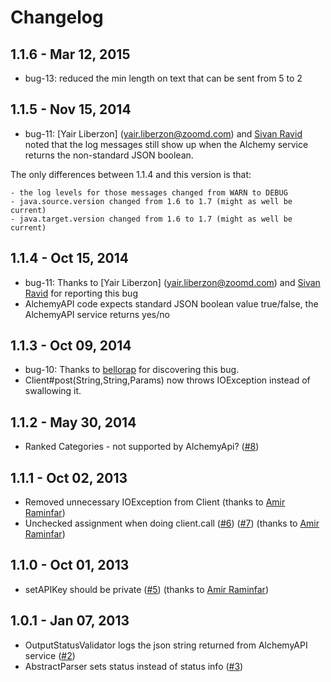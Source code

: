 # Changelog

## 1.1.6 - Mar 12, 2015

-  bug-13: reduced the min length on text that can be sent from 5 to 2

## 1.1.5 - Nov 15, 2014

-  bug-11: [Yair Liberzon] (yair.liberzon@zoomd.com) and [Sivan Ravid](sivan.ravid@zoomd.com) noted that the log messages still show up when the Alchemy service returns the non-standard JSON boolean.

 The only differences between 1.1.4 and this version is that:

    - the log levels for those messages changed from WARN to DEBUG
    - java.source.version changed from 1.6 to 1.7 (might as well be current)
    - java.target.version changed from 1.6 to 1.7 (might as well be current)

## 1.1.4 - Oct 15, 2014

-  bug-11: Thanks to [Yair Liberzon] (yair.liberzon@zoomd.com) and [Sivan Ravid](sivan.ravid@zoomd.com) for reporting this bug
  - AlchemyAPI code expects standard JSON boolean value true/false, the AlchemyAPI service returns yes/no

## 1.1.3 - Oct 09, 2014

-  bug-10: Thanks to [bellorap](https://github.com/bellorap) for discovering this bug.
  - Client#post(String,String,Params) now throws IOException instead of swallowing it.

## 1.1.2 - May 30, 2014

-  Ranked Categories - not supported by AlchemyApi? ([#8](https://github.com/likethecolor/Alchemy-API/issues/8))

## 1.1.1 - Oct 02, 2013

- Removed unnecessary IOException from Client (thanks to [Amir Raminfar](https://github.com/amir20))
- Unchecked assignment when doing client.call  ([#6](https://github.com/likethecolor/Alchemy-API/issues/6)) ([#7](https://github.com/likethecolor/Alchemy-API/issues/7))  (thanks to [Amir Raminfar](https://github.com/amir20))

## 1.1.0 - Oct 01, 2013

- setAPIKey should be private ([#5](https://github.com/likethecolor/Alchemy-API/issues/5))  (thanks to [Amir Raminfar](https://github.com/amir20))

## 1.0.1 - Jan 07, 2013
- OutputStatusValidator logs the json string returned from AlchemyAPI service ([#2](https://github.com/likethecolor/Alchemy-API/issues/2))
- AbstractParser sets status instead of status info ([#3](https://github.com/likethecolor/Alchemy-API/issues/3))
